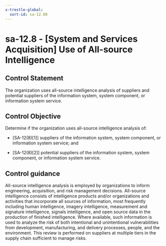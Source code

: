 ```yaml
---
x-trestle-global:
  sort-id: sa-12.08
---
```


# sa-12.8 - \[System and Services Acquisition\] Use of All-source Intelligence

## Control Statement

The organization uses all-source intelligence analysis of suppliers and potential suppliers of the information system, system component, or information system service.

## Control Objective

Determine if the organization uses all-source intelligence analysis of:

- \[SA-12(8)[1]\] suppliers of the information system, system component, or information system service; and

- \[SA-12(8)[2]\] potential suppliers of the information system, system component, or information system service.

## Control guidance

All-source intelligence analysis is employed by organizations to inform engineering, acquisition, and risk management decisions. All-source intelligence consists of intelligence products and/or organizations and activities that incorporate all sources of information, most frequently including human intelligence, imagery intelligence, measurement and signature intelligence, signals intelligence, and open source data in the production of finished intelligence. Where available, such information is used to analyze the risk of both intentional and unintentional vulnerabilities from development, manufacturing, and delivery processes, people, and the environment. This review is performed on suppliers at multiple tiers in the supply chain sufficient to manage risks.
